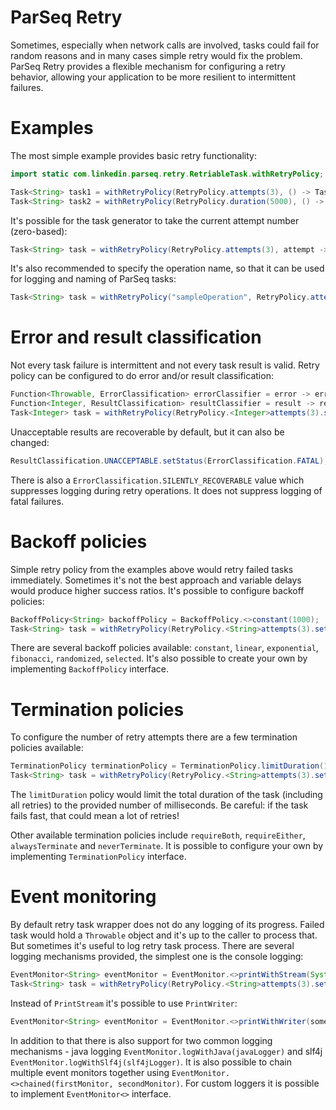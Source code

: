 ParSeq Retry
============

Sometimes, especially when network calls are involved, tasks could fail for random reasons and in many cases simple retry would fix the problem. ParSeq Retry provides a flexible mechanism for configuring a retry behavior, allowing your application to be more resilient to intermittent failures.

Examples
========

The most simple example provides basic retry functionality:

```java
import static com.linkedin.parseq.retry.RetriableTask.withRetryPolicy;

Task<String> task1 = withRetryPolicy(RetryPolicy.attempts(3), () -> Task.value("Hello, World!"));
Task<String> task2 = withRetryPolicy(RetryPolicy.duration(5000), () -> Task.value("Hello, World!"));
```

It's possible for the task generator to take the current attempt number (zero-based): 

```java
Task<String> task = withRetryPolicy(RetryPolicy.attempts(3), attempt -> Task.value("Current attempt: " + attempt));
```

It's also recommended to specify the operation name, so that it can be used for logging and naming of ParSeq tasks:

```java
Task<String> task = withRetryPolicy("sampleOperation", RetryPolicy.attempts(3), () -> Task.value("Hello, World!"));
```

Error and result classification
===============================

Not every task failure is intermittent and not every task result is valid. Retry policy can be configured to do error and/or result classification:

```java
Function<Throwable, ErrorClassification> errorClassifier = error -> error instanceof TimeoutException ? ErrorClassification.RECOVERABLE : ErrorClassification.FATAL;
Function<Integer, ResultClassification> resultClassifier = result -> result == 0 ? ResultClassification.UNACCEPTABLE : ResultClassification.ACCEPTABLE;
Task<Integer> task = withRetryPolicy(RetryPolicy.<Integer>attempts(3).setResultClassifier(resultClassifier).setErrorClassifier(errorClassifier), () -> Task.value(Random.nextInt(10)));
```

Unacceptable results are recoverable by default, but it can also be changed:
```java
ResultClassification.UNACCEPTABLE.setStatus(ErrorClassification.FATAL);
```

There is also a ```ErrorClassification.SILENTLY_RECOVERABLE``` value which suppresses logging during retry operations. It does not suppress logging of fatal failures.

Backoff policies
================

Simple retry policy from the examples above would retry failed tasks immediately. Sometimes it's not the best approach and variable delays would produce higher success ratios. It's possible to configure backoff policies:

```java
BackoffPolicy<String> backoffPolicy = BackoffPolicy.<>constant(1000);
Task<String> task = withRetryPolicy(RetryPolicy.<String>attempts(3).setBackoffPolicy(backoffPolicy), () -> Task.value("Hello, World!"));
```

There are several backoff policies available: ```constant```, ```linear```, ```exponential```, ```fibonacci```, ```randomized```, ```selected```. It's also possible to create your own by implementing ```BackoffPolicy``` interface.

Termination policies
====================

To configure the number of retry attempts there are a few termination policies available:

```java
TerminationPolicy terminationPolicy = TerminationPolicy.limitDuration(1000);
Task<String> task = withRetryPolicy(RetryPolicy.<String>attempts(3).setTerminationPolicy(terminationPolicy), () -> Task.value("Hello, World!"));
```

The ```limitDuration``` policy would limit the total duration of the task (including all retries) to the provided number of milliseconds. Be careful: if the task fails fast, that could mean a lot of retries!

Other available termination policies include ```requireBoth```, ```requireEither```, ```alwaysTerminate``` and ```neverTerminate```. It is possible to configure your own by implementing ```TerminationPolicy``` interface.

Event monitoring
================

By default retry task wrapper does not do any logging of its progress. Failed task would hold a ```Throwable``` object and it's up to the caller to process that. But sometimes it's useful to log retry task process. There are several logging mechanisms provided, the simplest one is the console logging:

```java
EventMonitor<String> eventMonitor = EventMonitor.<>printWithStream(System.out);
Task<String> task = withRetryPolicy(RetryPolicy.<String>attempts(3).setEventMonitor(eventMonitor), () -> Task.value("Hello, World!"));
```

Instead of ```PrintStream``` it's possible to use ```PrintWriter```:
```java
EventMonitor<String> eventMonitor = EventMonitor.<>printWithWriter(somePrintWriter);
```

In addition to that there is also support for two common logging mechanisms - java logging ```EventMonitor.logWithJava(javaLogger)``` and slf4j ```EventMonitor.logWithSlf4j(slf4jLogger)```. It is also possible to chain multiple event monitors together using ```EventMonitor.<>chained(firstMonitor, secondMonitor)```. For custom loggers it is possible to implement ```EventMonitor<>``` interface.
